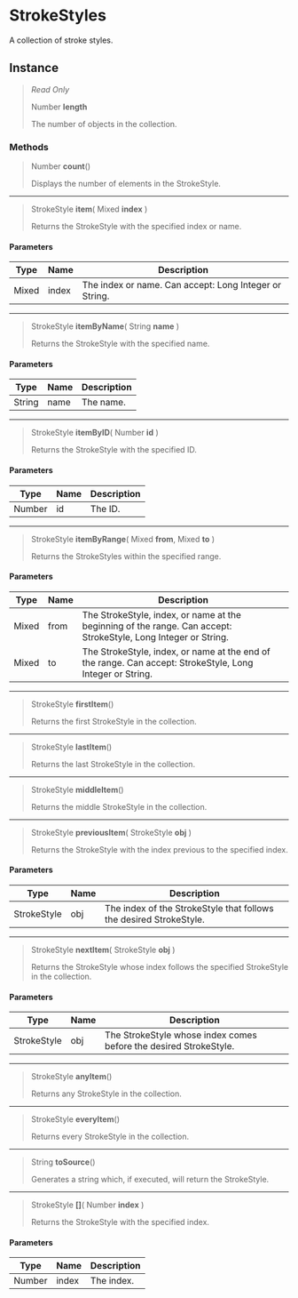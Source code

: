 # StrokeStyles
A collection of stroke styles.

## Instance
> *Read Only* 
> 
> Number **length** 
>
> The number of objects in the collection.

### Methods
> Number **count**()
> 
> Displays the number of elements in the StrokeStyle.
*** 
> StrokeStyle **item**( Mixed **index** )
> 
> Returns the StrokeStyle with the specified index or name.
#### Parameters
| Type | Name | Description |
|---|---|---|
| Mixed | index | The index or name. Can accept: Long Integer or String. |

*** 
> StrokeStyle **itemByName**( String **name** )
> 
> Returns the StrokeStyle with the specified name.
#### Parameters
| Type | Name | Description |
|---|---|---|
| String | name | The name. |

*** 
> StrokeStyle **itemByID**( Number **id** )
> 
> Returns the StrokeStyle with the specified ID.
#### Parameters
| Type | Name | Description |
|---|---|---|
| Number | id | The ID. |

*** 
> StrokeStyle **itemByRange**( Mixed **from**, Mixed **to** )
> 
> Returns the StrokeStyles within the specified range.
#### Parameters
| Type | Name | Description |
|---|---|---|
| Mixed | from | The StrokeStyle, index, or name at the beginning of the range. Can accept: StrokeStyle, Long Integer or String. |
| Mixed | to | The StrokeStyle, index, or name at the end of the range. Can accept: StrokeStyle, Long Integer or String. |

*** 
> StrokeStyle **firstItem**()
> 
> Returns the first StrokeStyle in the collection.
*** 
> StrokeStyle **lastItem**()
> 
> Returns the last StrokeStyle in the collection.
*** 
> StrokeStyle **middleItem**()
> 
> Returns the middle StrokeStyle in the collection.
*** 
> StrokeStyle **previousItem**( StrokeStyle **obj** )
> 
> Returns the StrokeStyle with the index previous to the specified index.
#### Parameters
| Type | Name | Description |
|---|---|---|
| StrokeStyle | obj | The index of the StrokeStyle that follows the desired StrokeStyle. |

*** 
> StrokeStyle **nextItem**( StrokeStyle **obj** )
> 
> Returns the StrokeStyle whose index follows the specified StrokeStyle in the collection.
#### Parameters
| Type | Name | Description |
|---|---|---|
| StrokeStyle | obj | The StrokeStyle whose index comes before the desired StrokeStyle. |

*** 
> StrokeStyle **anyItem**()
> 
> Returns any StrokeStyle in the collection.
*** 
> StrokeStyle **everyItem**()
> 
> Returns every StrokeStyle in the collection.
*** 
> String **toSource**()
> 
> Generates a string which, if executed, will return the StrokeStyle.
*** 
> StrokeStyle **[]**( Number **index** )
> 
> Returns the StrokeStyle with the specified index.
#### Parameters
| Type | Name | Description |
|---|---|---|
| Number | index | The index. |


